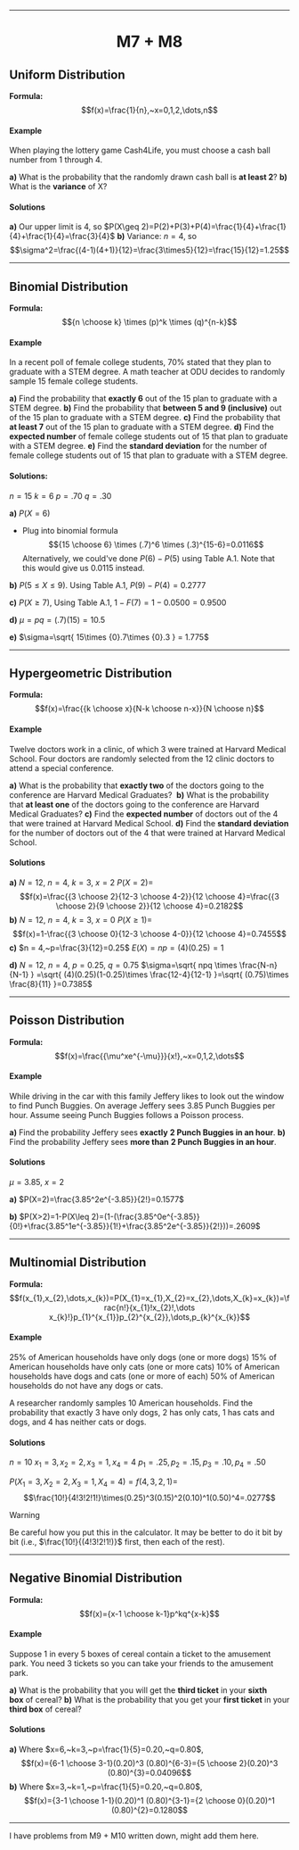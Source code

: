- - -
<h1 align="center">M7 + M8</h1>

## Uniform Distribution

**Formula:** $$f(x)=\frac{1}{n},~x=0,1,2,\dots,n$$
#### Example
When playing the lottery game Cash4Life, you must choose a cash ball number from 1 through 4. 

**a)** What is the probability that the randomly drawn cash ball is **at least 2**?
**b)** What is the **variance** of X?

#### Solutions

**a)** Our upper limit is 4, so $P(X\geq 2)=P(2)+P(3)+P(4)=\frac{1}{4}+\frac{1}{4}+\frac{1}{4}=\frac{3}{4}$ 
**b)** Variance: $n=4$, so $$\sigma^2=\frac{(4-1)(4+1)}{12}=\frac{3\times5}{12}=\frac{15}{12}=1.25$$
- - -

## Binomial Distribution
**Formula:** $${n \choose k} \times (p)^k \times (q)^{n-k}$$
#### Example
In a recent poll of female college students, 70% stated that they plan to graduate with a STEM degree. A math teacher at ODU decides to randomly sample 15 female college students. 

**a)** Find the probability that **exactly 6** out of the 15 plan to graduate with a STEM degree.
**b)** Find the probability that **between 5 and 9 (inclusive)** out of the 15 plan to graduate with a STEM degree. 
**c)** Find the probability that **at least 7** out of the 15 plan to graduate with a STEM degree.
**d)** Find the **expected number** of female college students out of 15 that plan to graduate with a STEM degree.
**e)** Find the **standard deviation** for the number of female college students out of 15 that plan to graduate with a STEM degree.

#### Solutions:
$n=15$
$k=6$
$p=.70$
$q=.30$

**a)** $P(X=6)$
- Plug into binomial formula 
$${15 \choose 6} \times (.7)^6 \times (.3)^{15-6}=0.0116$$
Alternatively, we could've done $P(6)-P(5)$ using Table A.1. Note that this would give us $0.0115$ instead.

**b)**  $P(5\leq X\leq 9)$. Using Table A.1, $P(9)-P(4)=0.2777$

**c)** $P(X\geq 7)$, Using Table A.1, $1-F(7)=1-0.0500 = 0.9500$

**d)**  $\mu=pq=(.7)(15)=10.5$

**e)** $\sigma=\sqrt{ 15\times {0}.7\times {0}.3 } = 1.775$

- - -

## Hypergeometric Distribution
**Formula:** $$f(x)=\frac{{k \choose x}{N-k \choose n-x}}{N \choose n}$$

#### Example
Twelve doctors work in a clinic, of which 3 were trained at Harvard Medical School. Four doctors are randomly selected from the 12 clinic doctors to attend a special conference.

**a)** What is the probability that **exactly two** of the doctors going to the conference are Harvard Medical Graduates? 
**b)** What is the probability that **at least one** of the doctors going to the conference are Harvard Medical Graduates?
**c)** Find the **expected number** of doctors out of the 4 that were trained at Harvard Medical School.
**d)** Find the **standard deviation** for the number of doctors out of the 4 that were trained at Harvard Medical School.

#### Solutions
**a)** 
$N=12,~n=4,~k=3,~x=2$
$P(X=2) =$ $$f(x)=\frac{{3 \choose 2}{12-3 \choose 4-2}}{12 \choose 4}=\frac{{3 \choose 2}{9 \choose 2}}{12 \choose 4}=0.2182$$
**b)** $N=12,~n=4,~k=3,~x=0$
$P(X\geq 1)=$ $$f(x)=1-\frac{{3 \choose 0}{12-3 \choose 4-0}}{12 \choose 4}=0.7455$$
**c)** $n = 4,~p=\frac{3}{12}=0.25$
$E(X)=np=(4)(0.25)=1$

**d)** $N=12,~n=4,~p=0.25,~q=0.75$
$\sigma=\sqrt{ npq \times \frac{N-n}{N-1} } =\sqrt{ (4)(0.25)(1-0.25)\times \frac{12-4}{12-1} }=\sqrt{ (0.75)\times \frac{8}{11} }=0.7385$

- - -

## Poisson Distribution
**Formula:**$$f(x)=\frac{{\mu^xe^{-\mu}}}{x!},~x=0,1,2,\dots$$
#### Example
While driving in the car with this family Jeffery likes to look out the window to find Punch Buggies. On average Jeffery sees 3.85 Punch Buggies per hour. Assume seeing Punch Buggies follows a Poisson process.

**a)** Find the probability Jeffery sees **exactly** **2 Punch Buggies in an hour**.
**b)** Find the probability Jeffery sees **more than** **2 Punch Buggies in an hour**. 
#### Solutions
$\mu=3.85,~x=2$

**a)** $P(X=2)=\frac{3.85^2e^{-3.85}}{2!}=0.1577$

**b)** $P(X>2)=1-P(X\leq 2)=(1-(\frac{3.85^0e^{-3.85}}{0!}+\frac{3.85^1e^{-3.85}}{1!}+\frac{3.85^2e^{-3.85}}{2!}))=.2609$

- - -

## Multinomial Distribution
**Formula:** $$f(x_{1},x_{2},\dots,x_{k})=P(X_{1}=x_{1},X_{2}=x_{2},\dots,X_{k}=x_{k})=\frac{n!}{x_{1}!x_{2}!,\dots x_{k}!}p_{1}^{x_{1}}p_{2}^{x_{2}},\dots,p_{k}^{x_{k}}$$
#### Example
25% of American households have only dogs (one or more dogs)
15% of American households have only cats (one or more cats)
10% of American households have dogs and cats (one or more of each)
50% of American households do not have any dogs or cats.

A researcher randomly samples 10 American households. Find the probability that exactly 3 have only dogs, 2 has only cats, 1 has cats and dogs, and 4 has neither cats or dogs.

#### Solutions
$n=10$
$x_{1}=3,x_{2}=2,x_{3}=1,x_{4}=4$
$p_{1}=.25,p_{2}=.15,p_{3}=.10,p_{4}=.50$

$P(X_{1}=3,X_{2}=2,X_{3}=1,X_{4}=4) = f(4,3,2,1)=$
$$\frac{10!}{4!3!2!1!}\times(0.25)^3(0.15)^2(0.10)^1(0.50)^4=.0277$$
> [!warning]
> Be careful how you put this in the calculator. It may be better to do it bit by bit (i.e., $\frac{10!}{(4!3!2!1!)}$ first, then each of the rest).

- - -

## Negative Binomial Distribution
**Formula:** $$f(x)={x-1 \choose k-1}p^kq^{x-k}$$
#### Example
Suppose 1 in every 5 boxes of cereal contain a ticket to the amusement park. You need 3 tickets so you can take your friends to the amusement park. 

**a)** What is the probability that you will get the **third ticket** in your **sixth box** of cereal?
**b)** What is the probability that you get your **first ticket** in your **third box** of cereal?

#### Solutions

**a)** Where $x=6,~k=3,~p=\frac{1}{5}=0.20,~q=0.80$, $$f(x)={6-1 \choose 3-1}(0.20)^3 (0.80)^{6-3}={5 \choose 2}(0.20)^3 (0.80)^{3}=0.04096$$
**b)** Where $x=3,~k=1,~p=\frac{1}{5}=0.20,~q=0.80$, $$f(x)={3-1 \choose 1-1}(0.20)^1 (0.80)^{3-1}={2 \choose 0}(0.20)^1 (0.80)^{2}=0.1280$$
- - -

I have problems from M9 + M10 written down, might add them here.

